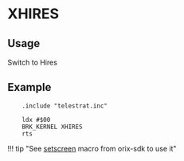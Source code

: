 # XHIRES

## Usage

Switch to Hires

## Example

```ca65
    .include "telestrat.inc"

    ldx #$00
    BRK_KERNEL XHIRES
    rts
```

!!! tip "See [setscreen](../../../developer_manual/orixsdk_macros/setscreen.md) macro from orix-sdk to use it"
